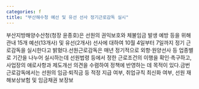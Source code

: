 ```yaml
---
categories: f
title: "부산해수청 예선 및 유선 선사 정기근로감독 실시"
---
```

부산지방해양수산청(청장 윤종호)은 선원의 권익보호와 체불임금 발생 예방 등을 위해 관내 15개 예선(13개사) 및 유선(2개사) 선사에 대하여 10월 4일부터 7일까지 정기 근로감독을 실시한다고 밝혔다.선원근로감독은 매년 정기적으로 외항·원양선사 등 업종별로 기간을 나누어 실시하는데 선원법령 등에서 정한 근로조건의 이행을 확인·촉구하고, 사업장의 애로사항과 제도개선 의견을 수렴하여 정책에 반영하는 데 목적이 있다.금번 근로감독에서는 선원의 임금·퇴직금 등 적정 지급 여부, 취업규칙 최신화 여부, 선원 재해보상보험 및 임금채권 보장보